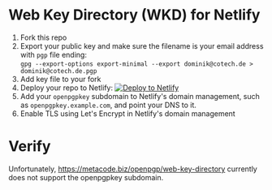 # Web Key Directory (WKD) for Netlify

1. Fork this repo
2. Export your public key and make sure the filename is your email address with ``pgp`` file ending:  
   ``gpg --export-options export-minimal --export dominik@cotech.de > dominik@cotech.de.pgp``
3. Add key file to your fork 
4. Deploy your repo to Netlify: [![Deploy to Netlify](https://www.netlify.com/img/deploy/button.svg)](https://app.netlify.com/start/deploy?repository=https://github.com/cotechde/netlify-wkd)
5. Add your ``openpgpkey`` subdomain to Netlify's domain management, such as ``openpgpkey.example.com``, and point your DNS to it.
6. Enable TLS using Let's Encrypt in Netlify's domain management

# Verify
Unfortunately, https://metacode.biz/openpgp/web-key-directory currently does not support the openpgpkey subdomain.
